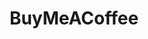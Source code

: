 ---
blog: https://blog.buymeacoffee.com/
colors:
- '#FF813F'
- '#FFDD00'
guide: https://www.buymeacoffee.com/brand
images:
- buymeacoffee-icon.svg
- buymeacoffee-official.svg
- buymeacoffee-ar21.svg
instagram: https://www.instagram.com/thebuymeacoffee/
logohandle: buymeacoffee
sort: buymeacoffee
title: BuyMeACoffee
twitter: https://x.com/TheBuyMeACoffee
website: https://www.buymeacoffee.com/
---